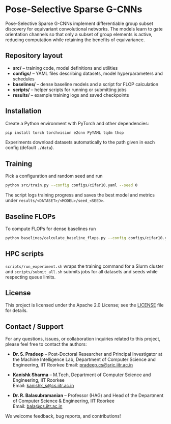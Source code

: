# Pose-Selective Sparse G-CNNs

Pose-Selective Sparse G-CNNs implement differentiable group subset discovery for equivariant convolutional networks. The models learn to gate orientation channels so that only a subset of group elements is active, reducing computation while retaining the benefits of equivariance.

## Repository layout

- **src/** – training code, model definitions and utilities
- **configs/** – YAML files describing datasets, model hyperparameters and schedules
- **baselines/** – dense baseline models and a script for FLOP calculation
- **scripts/** – helper scripts for running or submitting jobs
- **results/** – example training logs and saved checkpoints

## Installation

Create a Python environment with PyTorch and other dependencies:

```bash
pip install torch torchvision e2cnn PyYAML tqdm thop
```

Experiments download datasets automatically to the path given in each config (default `./data`).

## Training

Pick a configuration and random seed and run

```bash
python src/train.py --config configs/cifar10.yaml --seed 0
```

The script logs training progress and saves the best model and metrics under `results/<DATASET>/<MODEL>/seed_<SEED>`.

## Baseline FLOPs

To compute FLOPs for dense baselines run

```bash
python baselines/calculate_baseline_flops.py --config configs/cifar10.yaml
```

## HPC scripts

`scripts/run_experiment.sh` wraps the training command for a Slurm cluster and `scripts/submit_all.sh` submits jobs for all datasets and seeds while respecting queue limits.

## License

This project is licensed under the Apache 2.0 License; see the [LICENSE](LICENSE) file for details.

## Contact / Support

For any questions, issues, or collaboration inquiries related to this project, please feel free to contact the authors:

- **Dr. S. Pradeep** – Post-Doctoral
  Researcher and Principal Investigator at the Machine Intelligence Lab, Department of Computer
  Science and Engineering, IIT Roorkee
  Email: pradeep.cs@sric.iitr.ac.in

- **Kanishk Sharma** – M.Tech, Department of Computer Science and Engineering, IIT Roorkee  
  Email: kanishk_s@cs.iitr.ac.in

- **Dr. R. Balasubramanian** – Professor (HAG) and Head of the Department of Computer Science & Engineering, IIT Roorkee  
  Email: bala@cs.iitr.ac.in

We welcome feedback, bug reports, and contributions!
